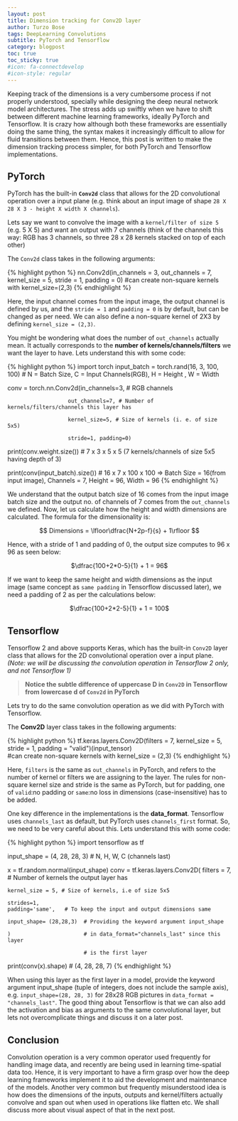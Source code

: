 ```yaml
---
layout: post
title: Dimension tracking for Conv2D layer
author: Turzo Bose
tags: DeepLearning Convolutions
subtitle: PyTorch and Tensorflow
category: blogpost
toc: true
toc_sticky: true
#icon: fa-connectdevelop
#icon-style: regular
---
```


Keeping track of the dimensions is a very cumbersome process if not properly understood, specially while designing the deep neural network model architectures. The stress adds up swiftly when we have to shift between different machine learning frameworks, ideally PyTorch and Tensorflow. It is crazy how although both these frameworks are essentially doing the same thing, the syntax makes it increasingly difficult to allow for fluid transitions between them. Hence, this post is written to make the dimension tracking process simpler, for both PyTorch and Tensorflow implementations.

## PyTorch

PyTorch has the built-in **`Conv2d`** class that allows for the 2D convolutional operation over a input plane (e.g. think about an input image of shape `28 X 28 X 3 - height X width X channels`).

Lets say we want to convolve the image with a `kernel/filter of size 5` (e.g. 5 X 5) and want an output with 7 channels (think of the channels this way: RGB has 3 channels, so three 28 x 28 kernels stacked on top of each other)

The `Conv2d` class takes in the following arguments:

{% highlight python %}
nn.Conv2d(in_channels = 3, out_channels = 7,
          kernel_size = 5,
          stride = 1,
          padding = 0)    #can create non-square kernels with kernel_size=(2,3)
{% endhighlight %}

Here, the input channel comes from the input image, the output channel is defined by us, and the `stride = 1` and `padding = 0` is by default, but can be changed as per need. We can also define a non-square kernel of 2X3 by defining `kernel_size = (2,3)`.

You might be wondering what does the number of `out_channels` actually mean. It actually corresponds to the **number of kernels/channels/filters** we want the layer to have. Lets understand this with some code:

{% highlight python %}
import torch
input_batch = torch.rand(16, 3, 100, 100) # N = Batch Size, C = Input Channels(RGB), H = Height , W = Width

conv = torch.nn.Conv2d(in_channels=3, # RGB channels

                       out_channels=7, # Number of kernels/filters/channels this layer has

                       kernel_size=5, # Size of kernels (i. e. of size 5x5)

                       stride=1, padding=0)

print(conv.weight.size()) # 7 x 3 x 5 x 5 (7 kernels/channels of size 5x5 having depth of 3)

print(conv(input_batch).size()) # 16 x 7 x 100 x 100 => Batch Size = 16(from input image), Channels = 7, Height = 96, Width = 96
{% endhighlight %}

We understand that the output batch size of 16 comes from the input image batch size and the output no. of channels of 7 comes from the `out_channels` we defined. Now, let us calculate how the height and width dimensions are calculated. The formula for the dimensionality is:

<p align="center">$$ Dimensions = \lfloor\dfrac{N+2p-f}{s} + 1\rfloor $$</p>

Hence, with a stride of 1 and padding of 0, the output size computes to 96 x 96 as seen below:

<p align="center">$\dfrac{100+2*0-5}{1} + 1 = 96$</p>

If we want to keep the same height and width dimensions as the input image (same concept as `same padding` in Tensorflow discussed later), we need a padding of 2 as per the calculations below:

<p align="center">$\dfrac{100+2*2-5}{1} + 1 = 100$</p>

## Tensorflow

Tensorflow 2 and above supports Keras, which has the built-in `Conv2D` layer class that allows for the 2D convolutional operation over a input plane. *(Note: we will be discussing the convolution operation in Tensorflow 2 only, and not Tensorflow 1)*

> **Notice the subtle difference of uppercase D in `Conv2D` in Tensorflow from lowercase d of `Conv2d` in PyTorch**

Lets try to do the same convolution operation as we did with PyTorch with Tensorflow.

The **Conv2D** layer class takes in the following arguments:

{% highlight python %}
tf.keras.layers.Conv2D(filters = 7, kernel_size = 5, stride = 1,
                       padding = "valid")(input_tensor)     
                       #can create non-square kernels with kernel_size = (2,3)
{% endhighlight %}

Here, `filters` is the same as `out_channels` in PyTorch, and refers to the number of kernel or filters we are assigning to the layer. The rules for non-square kernel size and stride is the same as PyTorch, but for padding, one of `valid`:no padding or `same`:no loss in dimensions (case-insensitive) has to be added.

One key difference in the implementations is the **data_format**. Tensorflow uses `channels_last` as default, but PyTorch uses `channels_first` format. So, we need to be very careful about this. Lets understand this with some code:

{% highlight python %}
import tensorflow as tf

input_shape = (4, 28, 28, 3)  # N, H, W, C (channels last)

x = tf.random.normal(input_shape)
conv = tf.keras.layers.Conv2D(
    filters = 7, # Number of kernels the output layer has

    kernel_size = 5, # Size of kernels, i.e of size 5x5

    strides=1,
    padding='same',   # To keep the input and output dimensions same

    input_shape= (28,28,3)  # Providing the keyword argument input_shape

    )                       # in data_format="channels_last" since this layer 
    
                            # is the first layer


print(conv(x).shape) # (4, 28, 28, 7)
{% endhighlight %}

When using this layer as the first layer in a model, provide the keyword argument input_shape (tuple of integers, does not include the sample axis), e.g. `input_shape=(28, 28, 3)` for 28x28 RGB pictures in `data_format = "channels_last"`. The good thing about Tensorflow is that we can also add the activation and bias as arguments to the same convolutional layer, but lets not overcomplicate things and discuss it on a later post.

## Conclusion
Convolution operation is a very common operator used frequently for handling image data, and recently are being used in learning time-spatial data too. Hence, it is very important to have a firm grasp over how the deep learning frameworks implement it to aid the development and maintenance of the models. Another very common but frequently misunderstood idea is how does the dimensions of the inputs, outputs and kernel/filters actually convolve and span out when used in operations like flatten etc. We shall discuss more about visual aspect of that in the next post.  
